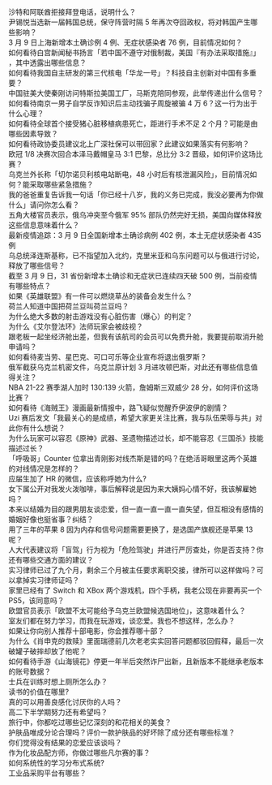 沙特和阿联酋拒接拜登电话，说明什么？  
尹锡悦当选新一届韩国总统，保守阵营时隔 5 年再次夺回政权，将对韩国产生哪些影响？  
3 月 9 日上海新增本土确诊例 4 例、无症状感染者 76 例，目前情况如何？  
如何看待白宫新闻秘书扬言「若中国不遵守对俄制裁，美国『有办法采取措施』」 ，其中透露出哪些信息？  
如何看待我国自主研发的第三代核电「华龙一号」？科技自主创新对中国有多重要？  
中国驻美大使秦刚访问特斯拉美国工厂，马斯克陪同参观，此举传递出什么信号？  
如何看待南京一男子自学反诈知识后主动找骗子周旋被骗 4 万 6？这一行为出于什么心理？  
如何看待全球首个接受猪心脏移植病患死亡，距进行手术不足 2 个月？可能是由哪些因素导致？  
如何看待政协委员建议北上广深社保可以带回家？此建议如果落实有何影响？  
欧冠 1/8 决赛次回合本泽马戴帽皇马 3:1 巴黎，总比分 3:2 晋级，如何评价这场比赛？  
乌克兰外长称「切尔诺贝利核电站断电，48 小时后有核泄漏风险」，目前情况如何？能采取哪些紧急措施？  
我的爸爸重复告诉我一句话「你已经十八岁，我的义务已完成，我没必要再为你做什么」请问你怎么看？  
五角大楼官员表示，俄乌冲突至今俄军 95% 部队仍然完好无损，美国向媒体释放这些信息意味着什么？  
最新疫情追踪：3 月 9 日全国新增本土确诊病例 402 例，本土无症状感染者 435 例  
乌总统泽连斯基称，已不指望加入北约，克里米亚和乌东问题可以与俄进行讨论，释放了哪些信号？  
截至 3 月 9 日，31 省份新增本土确诊和无症状已连续四天破 500 例，当前疫情有哪些特点？  
如果《英雄联盟》有一件可以燃烧草丛的装备会发生什么？  
荷兰人知道中国把荷兰豆叫荷兰豆吗？  
为什么绝大多数的射击游戏没有心脏伤害（爆心）的判定？  
为什么《艾尔登法环》法师玩家会被歧视？  
跟老板一起坐经济舱出差，但我有该航司的会员可以免费升舱，我要提前取消升舱申请吗？  
如何看待麦当劳、星巴克、可口可乐等企业宣布将退出俄罗斯？  
俄军截获乌克兰机密文件，乌克兰原计划 3 月进攻顿巴斯，对此还有哪些信息值得关注？  
NBA 21-22 赛季湖人加时 130:139 火箭，詹姆斯三双威少 28 分，如何评价这场比赛？  
如何看待《海贼王》漫画最新情报中，路飞疑似觉醒乔伊波伊的剧情？  
Uzi 赛后发文「我最关心的是成绩，希望大家更关注比赛，我与队伍荣辱与共」对此你有什么想说？  
为什么玩家可以容忍《原神》武器、圣遗物描述过长，却不能容忍《三国杀》技能描述过长？  
「呼吸哥」Counter 位拿出青刚影对线杰斯是错的吗？在绝活哥眼里这两个英雄的对线情况是怎样的？  
应届生加了 HR 的微信，应该称呼她为什么?  
女下属公开对我发火泼咖啡，事后解释说是因为来大姨妈心情不好，我该解雇她吗？  
本来以结婚为目的跟男朋友谈恋爱，但一直一直一直一直失望，但互相没有感情的婚姻好像也挺省事？纠结？  
用了三年的苹果 8 因为内存和信号问题需要更换了，是选国产旗舰还是苹果 13 呢？  
人大代表建议将「盲驾」行为视为「危险驾驶」并进行严厉查处，你是否支持？你还有哪些交通方面的建议？  
实习律师已过了九个月，剩余三个月被主任要求离职交接，律所可以这样做吗？可以拿掉实习律师证吗？  
家里已经有了 Switch 和 XBox 两个游戏机，四个手柄，我老公现在非要再买一个 PS5，该同意吗？  
欧盟官员表示「欧盟不太可能给予乌克兰欧盟候选国地位」，这意味着什么？  
室友们都在努力学习，而我在玩游戏，谈恋爱。我也不想这样，怎么办？  
如果让你向别人推荐十部电影，你会推荐哪十部？  
为什么《肖申克的救赎》里面瑞德前几次老老实实回答问题都驳回假释，最后一次破罐子破摔却放了他呢？  
如何看待手游《山海镜花》停更一年半后突然诈尸出新，且新版本不能继承老版本的账号数据？  
士兵在训练时想上厕所怎么办？  
读书的价值在哪里?  
真的可以用善良感化讨厌你的人吗？  
高二下半学期努力还有希望吗？  
旅行中，你都吃过哪些记忆深刻的和花相关的美食？  
护肤品唯成分论合理吗？评价一款护肤品的好坏除了成分还有哪些标准？  
你们觉得没有结果的恋爱应该谈吗？  
作为化妆品配方师，你做过哪些凡尔赛的事？  
如何系统性的学习分布式系统?  
工业品采购平台有哪些？  
